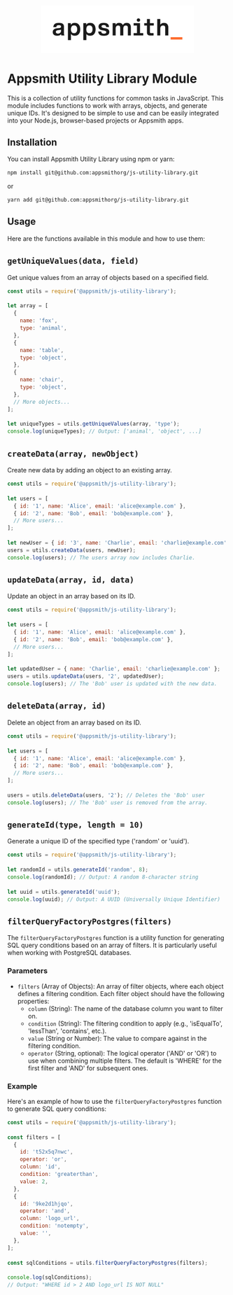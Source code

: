 <p align="center">
<a href="https://www.appsmith.com?utm_source=github&utm_medium=organic&utm_campaign=readme">
  <img src="static/appsmith_logo_white.png" alt="Appsmith Logo" width="350">
</a>
</p>

# Appsmith Utility Library Module

This is a collection of utility functions for common tasks in JavaScript. This module includes functions to work with arrays, objects, and generate unique IDs. It's designed to be simple to use and can be easily integrated into your Node.js, browser-based projects or Appsmith apps.

## Installation

You can install Appsmith Utility Library using npm or yarn:

```bash
npm install git@github.com:appsmithorg/js-utility-library.git
```

or

```bash
yarn add git@github.com:appsmithorg/js-utility-library.git
```

## Usage

Here are the functions available in this module and how to use them:

## `getUniqueValues(data, field)`

Get unique values from an array of objects based on a specified field.

```javascript
const utils = require('@appsmith/js-utility-library');

let array = [
  {
    name: 'fox',
    type: 'animal',
  },
  {
    name: 'table',
    type: 'object',
  },
  {
    name: 'chair',
    type: 'object',
  },
  // More objects...
];

let uniqueTypes = utils.getUniqueValues(array, 'type');
console.log(uniqueTypes); // Output: ['animal', 'object', ...]
```

## `createData(array, newObject)`

Create new data by adding an object to an existing array.

```javascript
const utils = require('@appsmith/js-utility-library');

let users = [
  { id: '1', name: 'Alice', email: 'alice@example.com' },
  { id: '2', name: 'Bob', email: 'bob@example.com' },
  // More users...
];

let newUser = { id: '3', name: 'Charlie', email: 'charlie@example.com' };
users = utils.createData(users, newUser);
console.log(users); // The users array now includes Charlie.
```

## `updateData(array, id, data)`

Update an object in an array based on its ID.

```javascript
const utils = require('@appsmith/js-utility-library');

let users = [
  { id: '1', name: 'Alice', email: 'alice@example.com' },
  { id: '2', name: 'Bob', email: 'bob@example.com' },
  // More users...
];

let updatedUser = { name: 'Charlie', email: 'charlie@example.com' };
users = utils.updateData(users, '2', updatedUser);
console.log(users); // The 'Bob' user is updated with the new data.
```

## `deleteData(array, id)`

Delete an object from an array based on its ID.

```javascript
const utils = require('@appsmith/js-utility-library');

let users = [
  { id: '1', name: 'Alice', email: 'alice@example.com' },
  { id: '2', name: 'Bob', email: 'bob@example.com' },
  // More users...
];

users = utils.deleteData(users, '2'); // Deletes the 'Bob' user
console.log(users); // The 'Bob' user is removed from the array.
```

## `generateId(type, length = 10)`

Generate a unique ID of the specified type ('random' or 'uuid').

```javascript
const utils = require('@appsmith/js-utility-library');

let randomId = utils.generateId('random', 8);
console.log(randomId); // Output: A random 8-character string

let uuid = utils.generateId('uuid');
console.log(uuid); // Output: A UUID (Universally Unique Identifier)
```

## `filterQueryFactoryPostgres(filters)`

The `filterQueryFactoryPostgres` function is a utility function for generating SQL query conditions based on an array of filters. It is particularly useful when working with PostgreSQL databases.

### Parameters

- `filters` (Array of Objects): An array of filter objects, where each object defines a filtering condition. Each filter object should have the following properties:
  - `column` (String): The name of the database column you want to filter on.
  - `condition` (String): The filtering condition to apply (e.g., 'isEqualTo', 'lessThan', 'contains', etc.).
  - `value` (String or Number): The value to compare against in the filtering condition.
  - `operator` (String, optional): The logical operator ('AND' or 'OR') to use when combining multiple filters. The default is 'WHERE' for the first filter and 'AND' for subsequent ones.

### Example

Here's an example of how to use the `filterQueryFactoryPostgres` function to generate SQL query conditions:

```javascript
const utils = require('@appsmith/js-utility-library');

const filters = [
  {
    id: 't52x5q7nwc',
    operator: 'or',
    column: 'id',
    condition: 'greaterthan',
    value: 2,
  },
  {
    id: '9ke2d1hjqo',
    operator: 'and',
    column: 'logo_url',
    condition: 'notempty',
    value: '',
  },
];

const sqlConditions = utils.filterQueryFactoryPostgres(filters);

console.log(sqlConditions);
// Output: "WHERE id > 2 AND logo_url IS NOT NULL"
```
